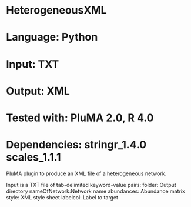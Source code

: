 # HeterogeneousXML
# Language: Python
# Input: TXT
# Output: XML
# Tested with: PluMA 2.0, R 4.0
# Dependencies: stringr_1.4.0 scales_1.1.1


PluMA plugin to produce an XML file of a heterogeneous network.

Input is a TXT file of tab-delimited keyword-value pairs:
folder: Output directory
nameOfNetwork:Network name
abundances: Abundance matrix
style: XML style sheet
labelcol: Label to target
